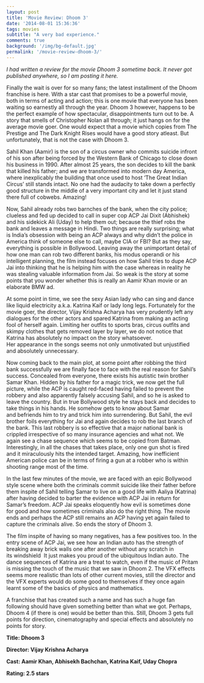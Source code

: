 ```yaml
---
layout: post
title: 'Movie Review: Dhoom 3'
date: '2014-08-01 15:36:36'
tags: movies
subtitle: "A very bad experience."
comments: true
background: '/img/bg-default.jpg'
permalink: '/movie-review-dhoom-3/'
---
```


*I had written a review for the movie Dhoom 3 sometime back. It never got published anywhere, so I am posting it here.*

Finally the wait is over for so many fans; the latest installment of the Dhoom franchise is here. With a star cast that promises to be a powerful movie, both in terms of acting and action; this is one movie that everyone has been waiting so earnestly all through the year. Dhoom 3 however, happens to be the perfect example of how spectacular, disappointments turn out to be. A story that smells of Christopher Nolan all through; it just hangs on for the average movie goer. One would expect that a movie which copies from The Prestige and The Dark Knight Rises would have a good story atleast. But unfortunately, that is not the case with Dhoom 3.

Sahil Khan (Aamir) is the son of a circus owner who commits suicide infront of his son after being forced by the Western Bank of Chicago to close down his business in 1990. After almost 25 years, the son decides to kill the bank that killed his father; and we are transformed into modern day America, where inexplicably the building that once used to host ‘The Great Indian Circus’ still stands intact. No one had the audacity to take down a perfectly good structure in the middle of a very important city and let it just stand there full of cobwebs. Amazing!

Now, Sahil already robs two barnches of the bank, when the city police; clueless and fed up decided to call in super cop ACP Jai Dixit (Abhishek) and his sidekick Ali (Uday) to help them out; because the thief robs the bank and leaves a message in Hindi. Two things are really surprising; what is India’s obsession with being an ACP always and why didn’t the police in America think of someone else to call, maybe CIA or FBI? But as they say, everything is possible in Bollywood. Leaving away the unimportant detail of how one man can rob two different banks, his modus operandi or his intelligent planning, the film instead focuses on how Sahil tries to dupe ACP Jai into thinking that he is helping him with the case whereas in reality he was stealing valuable information from Jai. So weak is the story at some points that you wonder whether this is really an Aamir Khan movie or an elaborate BMW ad.

At some point in time, we see the sexy Asian lady who can sing and dance like liquid electricity a.k.a. Katrina Kaif or lady long legs. Fortunately for the movie goer, the director, Vijay Krishna Acharya has very prudently left any dialogues for the other actors and spared Katrina from making an acting fool of herself again. Limiting her outfits to sports bras, circus outfits and skimpy clothes that gets removed layer by layer, we do not notice that Katrina has absolutely no impact on the story whatsoever. Her appearance in the songs seems not only unmotivated but unjustified and absolutely unnecessary.

Now coming back to the main plot, at some point after robbing the third bank successfully we are finally face to face with the real reason for Sahil’s success. Concealed from everyone, there exists his autistic twin brother Samar Khan. Hidden by his father for a magic trick, we now get the full picture, while the ACP is caught red-faced having failed to prevent the robbery and also apparently falsely accusing Sahil, and so he is asked to leave the country. But in true Bollywood style he stays back and decides to take things in his hands. He somehow gets to know about Samar and befriends him to try and trick him into surrendering. But Sahil, the evil brother foils everything for Jai and again decides to rob the last branch of the bank. This last robbery is so effective that a major national bank is crippled irrespective of so many insurance agencies and what not. We again see a chase sequence which seems to be copied from Batman. Interestingly, in all the chases that takes place, only one gun shot is fired and it miraculously hits the intended target. Amazing, how inefficient American police can be in terms of firing a gun at a robber who is within shooting range most of the time.

In the last few minutes of the movie, we are faced with an epic Bollywood style scene where both the criminals commit suicide like their father before them inspite of Sahil telling Samar to live on a good life with Aaliya (Katrina) after having decided to barter the evidence with ACP Jai in return for Samar’s freedom. ACP Jai speaks eloquently how evil is sometimes done for good and how sometimes criminals also do the right thing. The movie ends and perhaps the ACP still remains an ACP having yet again failed to capture the criminals alive. So ends the story of Dhoom 3.

The film inspite of having so many negatives, has a few positives too. In the entry scene of ACP Jai, we see how an Indian auto has the strength of breaking away brick walls one after another without any scratch in its windshield  It just makes you proud of the ubiquitous Indian auto. The dance sequences of Katrina are a treat to watch, even if the music of Pritam is missing the touch of the music that we saw in Dhoom 2. The VFX effects seems more realistic than lots of other current movies, still the director and the VFX experts would do some good to themselves if they once again learnt some of the basics of physics and mathematics.

A franchise that has created such a name and has such a huge fan following should have given something better than what we got. Perhaps, Dhoom 4 (if there is one) would be better than this. Still, Dhoom 3 gets full points for direction, cinematography and special effects and absolutely no points for story.

**Title: Dhoom 3**

**Director: Vijay Krishna Acharya**

**Cast: Aamir Khan, Abhisekh Bachchan, Katrina Kaif, Uday Chopra**

**Rating: 2.5 stars**

